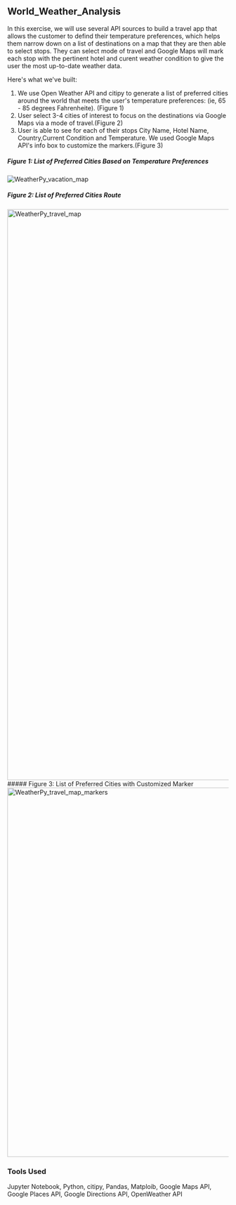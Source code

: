 ## World_Weather_Analysis

In this exercise, we will use several API sources to build a travel app that allows the customer to defind their temperature preferences, which helps them narrow down on a list of destinations on a map that they are then able to select stops.  They can select mode of travel and Google Maps will mark each stop with the pertinent hotel and curent weather condition to give the user the most up-to-date weather data.

Here's what we've built:
1. We use Open Weather API and citipy to generate a list of preferred cities around the world that meets the user's temperature preferences: (ie, 65 - 85 degrees Fahrenheite). (Figure 1)
2. User select 3-4 cities of interest to focus on the destinations via Google Maps via a mode of travel.(Figure 2)
3. User is able to see for each of their stops City Name, Hotel Name, Country,Current Condition and Temperature. We used Google Maps API's info box to customize the markers.(Figure 3)

##### Figure 1: List of Preferred Cities Based on Temperature Preferences
![WeatherPy_vacation_map](https://user-images.githubusercontent.com/100495799/170840660-4dfd4388-813f-46d2-b723-3b0ab1d05533.png)
##### Figure 2: List of Preferred Cities Route
<img width="1300" alt="WeatherPy_travel_map" src="https://user-images.githubusercontent.com/100495799/170840750-f50c8cf5-0c73-4500-9cdb-baadc2c7602e.png">
##### Figure 3: List of Preferred Cities with Customized Marker
<img width="841" alt="WeatherPy_travel_map_markers" src="https://user-images.githubusercontent.com/100495799/170840688-170e5bf6-c8dd-49f7-9784-72794f7bd079.png">

### Tools Used
Jupyter Notebook, Python, citipy, Pandas, Matploib, Google Maps API, Google Places API, Google Directions API, OpenWeather API
